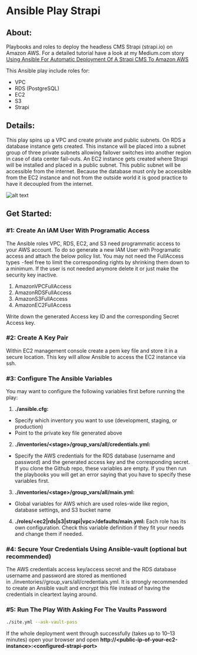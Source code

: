 Ansible Play Strapi
===================

## **About:** 
Playbooks and roles to deploy the headless CMS Strapi (strapi.io) on Amazon AWS.
For a detailed tutorial have a look at my Medium.com story [Using Ansible For Automatic Deployment Of A Strapi CMS To Amazon AWS](https://haubenschild.medium.com/automate-your-amazon-aws-deployment-of-your-strapi-based-project-with-ansible-4ac3e7dc8d4d)

This Ansible play include roles for:
 - VPC
 - RDS (PostgreSQL)
 - EC2
 - S3
 - Strapi

## **Details:**
This play spins up a VPC and create private and public subnets. On RDS a database instance gets created. This instance will be placed into a subnet group of three private subnets allowing failover switches into another region in case of data center fail-outs. An EC2 instance gets created where Strapi will be installed and placed in a public subnet. This public subnet will be accessible from the internet. Because the database must only be accessible from the EC2 instance and not from the outside world it is good practice to have it decoupled from the internet.

![alt text](https://miro.medium.com/max/700/1*BDKeLYJZAktuBR3m1T0EtQ.jpeg)

## **Get Started:**

### **#1: Create An IAM User With Programatic Access**
The Ansible roles VPC, RDS, EC2, and S3 need programmatic access to your AWS account. To do so generate a new IAM User with Programatic access and attach the below policy list. You may not need the FullAccess types  - feel free to limit the corresponding rights by shrinking them down to a minimum. If the user is not needed anymore delete it or just make the security key inactive.
1. AmazonVPCFullAccess
2. AmazonRDSFullAccess
3. AmazonS3FullAccess
4. AmazonEC2FullAccess

Write down the generated Access key ID and the corresponding Secret Access key.

### **#2: Create A Key Pair**
Within EC2 management console create a pem key file and store it in a secure location. This key will allow Ansible to access the EC2 instance via ssh.


### **#3: Configure The Ansible Variables**
You may want to configure the following variables first before running the play:

1. **./ansible.cfg:** 
- Specify which inventory you want to use (development, staging, or production)
- Point to the private key file generated above

2. **./inventories/\<stage\>/group_vars/all/credentials.yml:**
- Specify the AWS credentials for the RDS database (username and password) and the generated access key and the corresponding secret. If you clone the Github repo, these variables are empty. If you then run the playbooks you will get an error saying that you have to specify these variables first.

3. **./inventories/\<stage\>/group_vars/all/main.yml:**
- Global variables for AWS which are used roles-wide like region, database settings, and S3 bucket name

4. **./roles/\<ec2|rds|s3|strapi|vpc\>/defaults/main.yml:**
Each role has its own configuration. Check this variable definition if they fit your needs and change them if needed.

### **#4: Secure Your Credentials Using Ansible-vault (optional but recommended)**
The AWS credentials access key/access secret and the RDS database username and password are stored as mentioned in ./inventories/<stage>/group_vars/all/credentials.yml. It is strongly recommended to create an Ansible vault and encrypt this file instead of having the credentials in cleartext laying around.

### **#5: Run The Play With Asking For The Vaults Password** 
```bash
./site.yml --ask-vault-pass 
```
If the whole deployment went through successfully (takes up to 10–13 minutes) open your browser and open 
**http://\<public-ip-of-your-ec2-instance\>:<configured-strapi-port\>**
